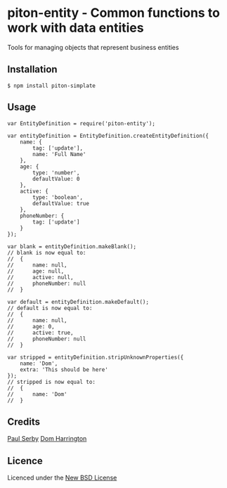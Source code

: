 # piton-entity - Common functions to work with data entities
Tools for managing objects that represent business entities

## Installation

	$ npm install piton-simplate

## Usage

	var EntityDefinition = require('piton-entity');

	var entityDefinition = EntityDefinition.createEntityDefinition({
		name: {
			tag: ['update'],
			name: 'Full Name'
		},
		age: {
			type: 'number',
			defaultValue: 0
		},
		active: {
			type: 'boolean',
			defaultValue: true
		},
		phoneNumber: {
			tag: ['update']
		}
	});

	var blank = entityDefinition.makeBlank();
	// blank is now equal to:
	//	{
	//		name: null,
	//		age: null,
	//		active: null,
	//		phoneNumber: null
	//	}

	var default = entityDefinition.makeDefault();
	// default is now equal to:
	//	{
	//		name: null,
	//		age: 0,
	//		active: true,
	//		phoneNumber: null
	//	}

	var stripped = entityDefinition.stripUnknownProperties({
		name: 'Dom',
		extra: 'This should be here'
	});
	// stripped is now equal to:
	//	{
	//		name: 'Dom'
	//	}

## Credits
[Paul Serby](https://github.com/PabloSerbo/)
[Dom Harrington](https://github.com/domharrington/)

## Licence
Licenced under the [New BSD License](http://opensource.org/licenses/bsd-license.php)
